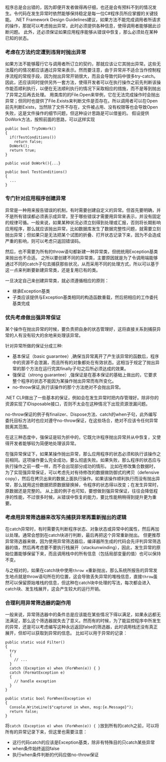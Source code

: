 程序总是会出错的，因为即便开发者做得再仔细，也还是会有预料不到的情况发生。令代码在发生异常时依然能够保持稳定是每一位C#程序员所应掌握的关键技能。
.NET Framework Design Guidelines建议，如果方法不能完成调用者所请求的操作，那就可以考虑抛出异常，此时必须提供各种信息，使得调用者能够据此诊断问题。
此外，还必须保证如果应用程序能够从错误中恢复，那么必须处在某种已知的状态。

### 考虑在方法约定遭到违背时抛出异常
如果方法不能够履行它与调用者所订立的契约，那就应该让它其抛出异常。这些无法履约的情况都应该通过异常来表示。然而要注意，由于异常并不适合当作控制程序流程的常规手段，因为抛出异常开销很大，而且会导致代码中很多try-catch。因此，还应该同时提供另外一套方法，使得开发者可以在执行操作之前先判断该操作能否顺利执行，以便在无法顺利执行的情况下采取相应的措施，而不是等到抛出了异常之后再去处理。
用类库的的File.Open来举例，它在无法完成操作时会抛出异常；但同时也提供了File.Exists来判断文件是否存在。所以调用者可以在Open前先判断Exists，当然除了文件不存在，文件被占用、没有权限等也会导致Open失败，这是文件操作的细节问题，但这种设计思路是可以借鉴的。
假设提供DoWork方法，按照前面的思路，可以这样实现
```
public bool TryDoWork()
{
  if(!TestConditions())
    return false;
  DoWork();
  return true;
}

public void DoWork(){...}

public bool TestConditions()
{
  ...
}
```

### 专门针对应用程序创建异常
异常是一种用来报告错误的机制，有时需要创建自定义的异常。但首先要明确，并不是所有错误都必须表示成异常，至于哪些错误才需要用异常来表示，并没有固定的规律可循。一般来说，如果某种状况必须立刻得到处理或汇报，否则将长期影响应用程序，那么就应该抛出异常，比如数据库发生了数据完整性问题，就需要立刻抛出异常；但如果只是无法把某个试图的折叠、打开状态记录下来，因为不会造成严重的影响，则可以考虑只返回错误码。

然后，也不需要为所有的throw语句都新建一种异常类，但统统用Exception基类来抛出也不合适。
之所以要创建不同的异常类，主要原因就是为了令调用端能够通过不同的catch子句去捕获那些状况，从而采用不同的处理方式，所以可以基于这一点来判断要新建异常类，还是复用已有的类。

一旦决定自己来创建异常类，就必须遵循相应的原则：
- 继承Exception基类
- 子类应该提供与Exception基类相同的构造函数重载，然后把相应的工作委托基类完成

### 优先考虑做出强异常保证
某个操作在抛出异常的时候，要负责把自身的状态管理好，这将直接关系到捕获异常的人有没有较大的余地来处理该异常。

针对异常所做的保证分成三种:
- 基本保证（basic guarantee）,确保当异常离开了产生该异常的函数后，程序中的资源不会泄漏，而且所有的对象都处在有效状态。这相当于规定了抛出异常的那个方法在运行完其finally子句之后所必须达成的效果。
- 强保证（strong guarantee）,强保证是在基本保证的基础上做出的，它要求整个程序的状态不能因为某操作抛出异常而有所变化。
- no-throw保证,执行该操作的那个方法绝对不会抛出异常。

.NET CLR做出了一些基本的保证，例如会在发生异常时把内存管理好。除非你的资源实现了IDisposable接口，否则不太会在这种情况下出现资源泄漏问题。

no-throw保证的例子有finalizer、Dispose方法、catch的when子句，此外编写委托目标方法时也应对遵守no-throw保证，在这些场合，绝对不应该令任何异常脱离其范围。

在这三种态度中，强保证是较为折中的，它既允许程序抛出异常并从中恢复，又使得开发者能够较为简便地处理该异常。

在强异常保证下，如果某操作抛出异常，那么应用程序的状态必须和执行该操作之前相同。这项操作要么完全成功，要么彻底失败。如果失败，那么程序的状态应与执行操作之前一模一样，而不会出现部分成功的情形。
比如在修改集合数据时，为了实现强异常保证，可以考虑先对有待修改的数据做防御式的拷贝（defensive copy），然后在拷贝出来的数据上面执行操作。如果该操作顺利执行而没有抛出异常，那么就用这份数据把原数据替换掉，令程序的状态得以改变；在发生异常时，原数据还是完整的。
从上面的例子也可知，要想做到强异常保证，往往会降低程序的性能，不过很多时候，从错误中恢复的能力，要比性能稍稍得到提升更为重要。

### 考虑用异常筛选器来改写先捕获异常再重新抛出的逻辑
在catch异常时，有时需要先判断程序状态、对象状态或异常中的属性，然后再加以处理。通常会想到在catch块进行判断，最后再把这个异常重新抛出。
但更推荐异常筛选器来做，因为使用异常筛选器后，编译器所生成的代码会先评判异常筛选器的值，然后再考虑要不要执行栈展开（stackunwinding），因此，发生异常的原始位置能够保留下来，而且调用栈中的所有信息（包括局部变量的值）也可以保持不变。

与之相对的，如果在catch块中使用```throw e```重新抛出，那么系统所报告的异常发生地点就是throw语句所在的位置，这会导致丢失异常的堆栈信息，直接```throw```虽然可以保留原始堆栈的信息，但这种在catch块中处理的写法，每次都会进入catch块、发生栈展开，这会产生较大的运行开销。

### 合理利用异常筛选器的副作用
一般来说，异常筛选器中的条件总是应该能在某些情况下得以满足，如果永远都无法满足，那么这个筛选器就失去了意义。然而有的时候，为了能监控程序中所发生的异常，还是可以考虑编写这种永远返回false的筛选器，此时调用栈还没有真正展开，但却可以获取到异常的信息。
比如可以用于异常的记录：
```
public static void Filter()
{
  try
  {
    // ...
  }
  catch (Exception e) when (ForWhen(e)) { }
  catch (FormatException e)
  {
    // handle exception
  }
}

public static bool ForWhen(Exception e)
{
  Console.WriteLine($"captured in when, msg:{e.Message}");
  return false;
}
```
将```catch (Exception e) when (ForWhen(e)) { }```放到所有的catch之前，可以将所有的异常记录下来，但这里也需要注意：
- 这行代码catch的应该是Exception基类，除非有特殊目的只catch某些异常
- when条件始终返回false
- 执行when条件判断的代码应做no-throw保证